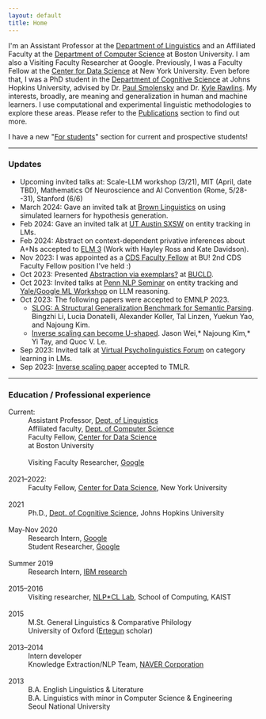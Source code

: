 ```yaml
---
layout: default
title: Home
---
```


I'm an Assistant Professor at the <a href="https://ling.bu.edu/">Department of Linguistics</a> and an Affiliated Faculty at the <a href="https://www.bu.edu/cs/">Department of Computer Science</a> at Boston University. I am also a Visiting Faculty Researcher at Google. Previously, I was a Faculty Fellow at the <a href="https://cds.nyu.edu/">Center for Data Science</a> at New York University. Even before that, I was a PhD student in the <a href="https://cogsci.jhu.edu/">Department of Cognitive Science</a> at Johns Hopkins University, advised by Dr. <a href="https://www.microsoft.com/en-us/research/people/psmo/">Paul Smolensky</a> and Dr. <a href="http://sites.krieger.jhu.edu/rawlins/">Kyle Rawlins</a>. My interests, broadly, are meaning and generalization in human and machine learners. I use computational and experimental linguistic methodologies to explore these areas. Please refer to the <a href="/publications">Publications</a> section to find out more.

I have a new "<a href="/students">For students</a>" section for current and prospective students!

* * *
### Updates
* Upcoming invited talks at: Scale-LLM workshop (3/21), MIT (April, date TBD), Mathematics Of Neuroscience and AI Convention (Rome, 5/28--31), Stanford (6/6)
* March 2024: Gave an invited talk at <a href="https://events.brown.edu/linguistics/event/278028-linglanglatelunch-najoung-kim-boston-university">Brown Linguistics</a> on using simulated learners for hypothesis generation.
* Feb 2024: Gave an invited talk at <a href="https://sites.google.com/utexas.edu/sxsw/schedule">UT Austin SXSW</a> on entity tracking in LMs.
* Feb 2024: Abstract on context-dependent privative inferences about A+Ns accepted to <a href="https://www.elm-conference.net/archive/elm-3-2024/">ELM 3</a> (Work with Hayley Ross and Kate Davidson).
* Nov 2023: I was appointed as a <a href="https://www.bu.edu/cds-faculty/2023/11/11/faculty-fellows-2023/">CDS Faculty Fellow</a> at BU! 2nd CDS Faculty Fellow position I've held :)
* Oct 2023: Presented <a href="https://kanishka.website/papers/bucld48.pdf">Abstraction via exemplars?</a> at <a href="https://www.bu.edu/bucld/">BUCLD</a>.
* Oct 2023: Invited talks at <a href="https://nlp.cis.upenn.edu/clunch.html">Penn NLP Seminar</a> on entity tracking and <a href="https://yalefds.swoogo.com/ml/4301364">Yale/Google ML Workshop</a> on LLM reasoning.
* Oct 2023: The following papers were accepted to EMNLP 2023.
	* <a href="https://arxiv.org/abs/2310.15040">SLOG: A Structural Generalization Benchmark for Semantic Parsing</a>. Bingzhi Li, Lucia Donatelli, Alexander Koller, Tal Linzen, Yuekun Yao, and Najoung Kim.
	* <a href="https://arxiv.org/abs/2211.02011">Inverse scaling can become U-shaped</a>. Jason Wei,* Najoung Kim,* Yi Tay, and Quoc V. Le.
* Sep 2023: Invited talk at <a href="https://cuhklpl.github.io/forum.html">Virtual Psycholinguistics Forum</a> on category learning in LMs.
* Sep 2023: <a href="https://arxiv.org/abs/2306.09479">Inverse scaling paper</a> accepted to TMLR.


<!--* Sep 2023: The following papers were accepted to NeurIPS 2023.
	* <a target="_blank" href="https://arxiv.org/abs/2305.15269">Testing the General Deductive Reasoning Capacity of Large Language Models Using OOD Examples</a>. Abulhair Saparov, Richard Yuanzhe Pang, Vishakh Padmakumar, Nitish Joshi, Seyed Mehran Kazemi, Najoung Kim,\* and He He.\*
	* <a target="_blank" href="https://arxiv.org/abs/2306.07934">BoardgameQA: A Dataset for Natural Language Reasoning with Contradictory Information</a>. Mehran Kazemi, Quan Yuan, Deepti Bhatia, Najoung Kim, Xin Xu, Vaiva Imbrasaite, and Deepak Ramachandran.
* July 2023: <a href="https://arxiv.org/abs/2305.02363">Entity Tracking in Language Models</a> received the <a href="https://2023.aclweb.org/program/best_papers/">Area Chair Award</a> on the Interpretability & Analysis track at ACL!
* July 2023: <a href="https://arxiv.org/abs/2307.02477">Reasoning or Reciting? Exploring the Capabilities and Limitations of Language Models Through Counterfactual Tasks</a> is on arXiv.
* June 2023: <a href="https://arxiv.org/abs/2306.09479">Writeup of the Inverse Scaling Competition</a> and <a href="https://arxiv.org/abs/2306.07934">new Google work on defeasible reasoning</a> are on arXiv.
* June 2023: <a href="https://onlinelibrary.wiley.com/doi/abs/10.1111/cogs.13305">Finding Structure in One Child's Linguistic Experience</a> has been published in Cognitive Science.
* May 2023: Preprint of <a href="https://arxiv.org/abs/2305.15269">Testing the General Deductive Reasoning Capacity of Large Language Models Using OOD Examples</a> is now on arXiv.
* May 2023: The following papers were accepted to ACL 2023.
	* <a href="https://arxiv.org/abs/2212.10003">(QA)^2: Question Answering with Questionable Assumptions</a>. Najoung Kim,\* Phu Mon Htut,\* Sam Bowman, and Jackson Petty
	* <a href="https://arxiv.org/abs/2305.02363">Entity Tracking in Language Models</a>. Najoung Kim* and Sebastian Schuster*
	* <a href="https://arxiv.org/abs/2212.13894">LAMBADA: Backward Chaining for Automated Reasoning in Natural Language</a>. Seyed Mehran Kazemi, Najoung Kim, Deepti Bhatia, Xin Xu, and Deepak Ramachandran
	* <a href="https://arxiv.org/abs/2212.10792">Reconstruction Probing</a> (Findings). Najoung Kim, Jatin Khilnani, Alex Warstadt, and Abed Qaddoumi
* Spring 2023: Invited talks at Harvard (4/7) and Colgate (3/21).
* Mar 2023: Preprints of works done at Google on <a href="https://arxiv.org/abs/2212.13894">LLM reasoning</a> and <a href="https://arxiv.org/abs/2211.02011">inverse scaling</a> are on arXiv.
* Mar 2023: Inverse Scaling Prize <a href="https://github.com/inverse-scaling/prize">Round 2 results and data</a> are out & was featured on the GPT-4 report.
* Feb 2023: I was on <a href="https://soundcloud.com/nlp-highlights/138-compositional-generalization-in-neural-networks-with-najoung-kim">NLP Highlights Podcast</a>, hosted by Allen Institute for AI!
* Jan 2023: Started new job at BU! Now officially affiliated with Computer Science as well.	
* Dec 2022: Preprint of <a href="https://arxiv.org/abs/2212.10769">Uncontrolled Lexical Exposure Leads to Overestimation of Compositional Generalization in Pretrained Models</a> is out. Joint work with Tal Linzen and Paul Smolensky.
* Dec 2022: Preprint of <a href="https://arxiv.org/abs/2212.10003">(QA)^2: Question Answering with Questionable Assumptions</a> is out on arXiv. Joint with Phu Mon Htut, Sam Bowman, and Jackson Petty.
* Dec 2022: Preprint of <a href="https://arxiv.org/abs/2212.10792">Reconstruction Probing</a> is out on arXiv. Joint work with Jatin Khilnani, Alex Warstadt, and Abed Qaddoumi.
* Dec 2022: Preprint of <a href="https://psyarxiv.com/85k3y">Finding Structure in One Child's Linguistic Experience</a> is out on PsyArXiv. Join work with Wentao Wang, Wai Keen Vong and Brenden Lake.
* Fall 2022: Invited talks at <a href="https://www.gc.cuny.edu/linguistics">CUNY</a> and <a href="https://flann-discord.github.io/">FlaNN</a>.
* I will be visiting Google part-time starting this summer! 😎
* Feb 2022: My <a href="https://jscholarship.library.jhu.edu/handle/1774.2/66745">dissertation</a> is now online.
* Spring 2022: Invited talks at <a href="https://gdr-lift.loria.fr/monthy-online-ilfc-seminar/">Seminar on the interactions between formal and computational linguistics (ILFC)</a>, <a href="https://ling.bu.edu/spring-2022-colloquium-series/">BU Linguistics Colloqiuim Series</a>, <a href="https://complang.mit.edu">MIT CompLang</a>, Google, and UChicago.	
* Fall 2021: Invited talks at <a href="https://cds.nyu.edu/">NYU CDS</a>, <a href="https://nylanguageworkshop.tumblr.com/post/663720689799413760/workshop-monday-october-4th-630-8pm-najoung">New York Philosophy of Language Workshop</a>, <a href="https://sites.google.com/umich.edu/cogscicmty/events">University of Michigan Cognitive Science Community</a>, <a href="https://ee.kaist.ac.kr/en/node/18403">KAIST Electrical Engineering Colloquium Series</a>, <a href="https://linguist.snu.ac.kr/category/board_9_SC_su0dnCGq_20201130121404/">Seoul National University Linguistics Colloqium</a>.	
* Sep 2021: Started new job at <a href="https://cds.nyu.edu">NYU CDS</a>!
* Aug 2021: Presented the  <a href="https://aclanthology.org/2021.acl-long.304">presupposition verification paper</a> at ACL. 
* July 2021: Defended my dissertation 🎉
* Jan 2021: Preprint for my internship work "Which Linguist Invented the Lightbulb? Presupposition Verification for Question-Answering" is now on <a href="https://arxiv.org/abs/2101.00391">arXiv</a>.
* Dec 2020: "<a href="https://scholarworks.umass.edu/scil/vol4/iss1/60/">Testing for Grammatical Category Abstraction in Neural Language Models</a>" with <a href="https://www.microsoft.com/en-us/research/people/psmo/">Paul Smolensky</a> accepted to <a href="https://www.scil2021.org/">SCiL 2021</a>!
* Nov 2020: Got awarded an <a href="https://www.nsf.gov/funding/pgm_summ.jsp?pims_id=505033">NSF Doctoral Dissertation Improvement Grant in Linguistics</a>!! 🥳
*Nov 2020: Wrapped up my internship/student researcher program at Google. Back to dissertating :)-->

* * *
### Education / Professional experience
<dl>
<dt>Current: </dt>
<dd>Assistant Professor, <a href="http://ling.bu.edu/">Dept. of Linguistics</a></dd>
<dd>Affiliated faculty, <a href="https://www.bu.edu/cs/">Dept. of Computer Science</a></dd>
<dd>Faculty Fellow, <a href="https://www.bu.edu/cds-faculty/">Center for Data Science</a></dd>
<dd>at Boston University</dd>
<br>
<dd>Visiting Faculty Researcher, <a href="https://ai.google/">Google</a></dd>
<br>
<dt>2021&#8211;2022: </dt>
<dd>Faculty Fellow, <a href="http://cds.nyu.edu/">Center for Data Science</a>, New York University</dd>
<br>
<dt>2021 </dt>
<dd>Ph.D., <a href="http://cogsci.jhu.edu/">Dept. of Cognitive Science</a>, Johns Hopkins University</dd>
<br>
<dt>May-Nov 2020  </dt>
<dd>Research Intern, <a href="https://ai.google/">Google</a></dd>
<dd>Student Researcher, <a href="https://ai.google/">Google</a></dd>
<br>
<dt>Summer 2019  </dt>
<dd>Research Intern, <a href="https://researcher.watson.ibm.com/researcher/view_group.php?id=8073">IBM research</a></dd>
<br>
<dt>2015&#8211;2016  </dt>
<dd>Visiting researcher, <a href="http://nlpcl.kaist.ac.kr">NLP*CL Lab</a>, School of Computing, KAIST</dd>
<br>
<dt>2015  </dt>
<dd>M.St. General Linguistics & Comparative Philology<br> University of Oxford (<a href="https://www.ertegun.ox.ac.uk/">Ertegun</a> scholar)</dd>
<br>
<dt>2013&#8211;2014  </dt>
<dd>Intern developer<br>Knowledge Extraction/NLP Team, <a href="https://www.navercorp.com/en/index.nhn">NAVER Corporation</a>  </dd>
<br>
<dt>2013  </dt>  
<dd>B.A. English Linguistics & Literature <br>
B.A. Linguistics with minor in Computer Science & Engineering   <br>
Seoul National University <br>
</dd>
</dl>

